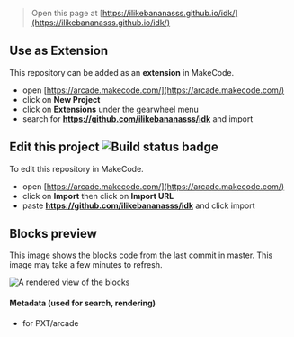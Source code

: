  


> Open this page at [https://ilikebananasss.github.io/idk/](https://ilikebananasss.github.io/idk/)

## Use as Extension

This repository can be added as an **extension** in MakeCode.

* open [https://arcade.makecode.com/](https://arcade.makecode.com/)
* click on **New Project**
* click on **Extensions** under the gearwheel menu
* search for **https://github.com/ilikebananasss/idk** and import

## Edit this project ![Build status badge](https://github.com/ilikebananasss/idk/workflows/MakeCode/badge.svg)

To edit this repository in MakeCode.

* open [https://arcade.makecode.com/](https://arcade.makecode.com/)
* click on **Import** then click on **Import URL**
* paste **https://github.com/ilikebananasss/idk** and click import

## Blocks preview

This image shows the blocks code from the last commit in master.
This image may take a few minutes to refresh.

![A rendered view of the blocks](https://github.com/ilikebananasss/idk/raw/master/.github/makecode/blocks.png)

#### Metadata (used for search, rendering)

* for PXT/arcade
<script src="https://makecode.com/gh-pages-embed.js"></script><script>makeCodeRender("{{ site.makecode.home_url }}", "{{ site.github.owner_name }}/{{ site.github.repository_name }}");</script>
